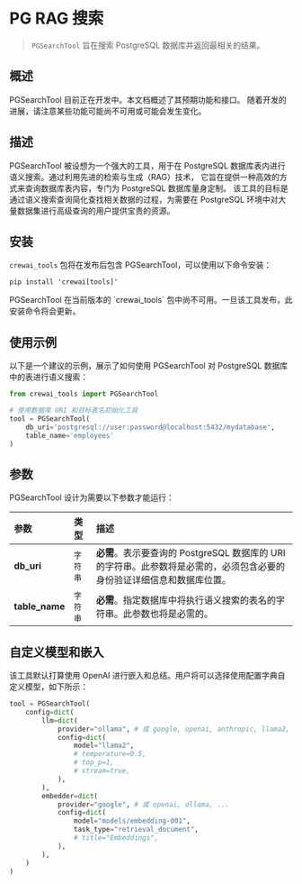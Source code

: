 # PG RAG 搜索

> `PGSearchTool` 旨在搜索 PostgreSQL 数据库并返回最相关的结果。

## 概述

<Note>
  PGSearchTool 目前正在开发中。本文档概述了其预期功能和接口。
  随着开发的进展，请注意某些功能可能尚不可用或可能会发生变化。
</Note>

## 描述

PGSearchTool 被设想为一个强大的工具，用于在 PostgreSQL 数据库表内进行语义搜索。通过利用先进的检索与生成（RAG）技术，
它旨在提供一种高效的方式来查询数据库表内容，专门为 PostgreSQL 数据库量身定制。
该工具的目标是通过语义搜索查询简化查找相关数据的过程，为需要在 PostgreSQL 环境中对大量数据集进行高级查询的用户提供宝贵的资源。

## 安装

`crewai_tools` 包将在发布后包含 PGSearchTool，可以使用以下命令安装：

```shell  theme={null}
pip install 'crewai[tools]'
```

<Note>
  PGSearchTool 在当前版本的 `crewai_tools` 包中尚不可用。一旦该工具发布，此安装命令将会更新。
</Note>

## 使用示例

以下是一个建议的示例，展示了如何使用 PGSearchTool 对 PostgreSQL 数据库中的表进行语义搜索：

```python Code theme={null}
from crewai_tools import PGSearchTool

# 使用数据库 URI 和目标表名初始化工具
tool = PGSearchTool(
    db_uri='postgresql://user:password@localhost:5432/mydatabase', 
    table_name='employees'
)
```

## 参数

PGSearchTool 设计为需要以下参数才能运行：

| 参数         | 类型     | 描述                                                                                                                                                                                                          |
| :----------- | :------- | :----------------------------------------------------------------------------------------------------------------------------------------------------------------------------------------------------------- |
| **db\_uri**     | `字符串` | **必需**。表示要查询的 PostgreSQL 数据库的 URI 的字符串。此参数将是必需的，必须包含必要的身份验证详细信息和数据库位置。                                                                                       |
| **table\_name** | `字符串` | **必需**。指定数据库中将执行语义搜索的表名的字符串。此参数也将是必需的。                                                                                                                                     |

## 自定义模型和嵌入

该工具默认打算使用 OpenAI 进行嵌入和总结。用户将可以选择使用配置字典自定义模型，如下所示：

```python Code theme={null}
tool = PGSearchTool(
    config=dict(
        llm=dict(
            provider="ollama", # 或 google, openai, anthropic, llama2, ...
            config=dict(
                model="llama2",
                # temperature=0.5,
                # top_p=1,
                # stream=true,
            ),
        ),
        embedder=dict(
            provider="google", # 或 openai, ollama, ...
            config=dict(
                model="models/embedding-001",
                task_type="retrieval_document",
                # title="Embeddings",
            ),
        ),
    )
)
```